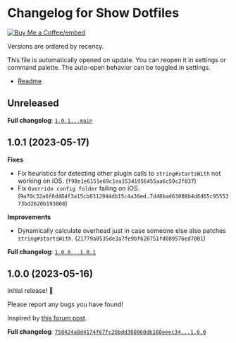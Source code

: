 # Changelog for Show Dotfiles

[Buy Me a Coffee]: https://buymeacoffee.com/polyipseity
[Buy Me a Coffee/embed]: https://img.buymeacoffee.com/button-api/?text=Buy%20me%20a%20coffee&emoji=&slug=polyipseity&button_colour=40DCA5&font_colour=ffffff&font_family=Lato&outline_colour=000000&coffee_colour=FFDD00
[readme]: https://github.com/polyipseity/obsidian-show-dotfiles/blob/main/README.md

[![Buy Me a Coffee/embed]][Buy Me a Coffee]

Versions are ordered by recency.

This file is automatically opened on update. You can reopen it in settings or command palette. The auto-open behavior can be toggled in settings.

- [Readme]

## Unreleased

__Full changelog__: [`1.0.1...main`](https://github.com/polyipseity/obsidian-show-dotfiles/compare/1.0.1...main)

## 1.0.1 (2023-05-17)

__Fixes__
- Fix heuristics for detecting other plugin calls to `string#startsWith` not working on iOS. (`f98e1e6151e69c1ea15341956455aa6c59c2f837`)
- Fix `Override config folder` failing on iOS. (`9a70c32a6f0d484f3a15cb0312944db15c4a36ed`..`7d48bad63088b4d6d65c9555373bd2620b193008`)

__Improvements__
- Dynamically calculate overhead just in case someone else also patches `string#startsWith`. (`21779a0535de3a7fe9bf628751fd089576ed7001`)

__Full changelog__: [`1.0.0...1.0.1`](https://github.com/polyipseity/obsidian-show-dotfiles/compare/1.0.0...1.0.1)

## 1.0.0 (2023-05-16)

Initial release! 🥳

Please report any bugs you have found!

Inspired by [this forum post](https://forum.obsidian.md/t/enable-use-of-hidden-files-dotfiles-within-obsidian/26908).

__Full changelog__: [`758424a8d4174f67fc20bdd308060db168eeec34...1.0.0`](https://github.com/polyipseity/obsidian-show-dotfiles/compare/758424a8d4174f67fc20bdd308060db168eeec34...1.0.0)

